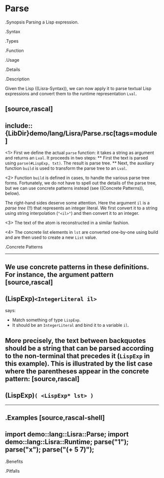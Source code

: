 # Parse

.Synopsis
Parsing a Lisp expression.

.Syntax

.Types

.Function
       
.Usage

.Details

.Description

Given the Lisp ((Lisra-Syntax)), we can now apply it to parse textual Lisp expressions
and convert them to the runtime representation `Lval`.

[source,rascal]
----
include::{LibDir}demo/lang/Lisra/Parse.rsc[tags=module]
----

                
<1> First we define the actual `parse` function: it takes a string as argument and returns an `Lval`.
   It proceeds in two steps:
   **  First the text is parsed using `parse(#LispExp, txt)`. The result is parse tree.
   **  Next, the auxiliary function `build` is used to transform the parse tree to an `Lval`.

<2> Function `build` is defined in cases, to handle the various parse tree forms.
    Fortunately, we do not have to spell out the details of the parse tree, but we can use concrete
    patterns instead (see ((Concrete Patterns)), below).
 
   The right-hand sides deserve some attention. Here the argument `il` is a _parse tree_ (!!) that represents an integer literal.
   We first convert it to a string using string interpolation (`"<il>"`) and then convert it to an integer.

<3> The text of the atom is reconstructed in a similar fashion.

<4> The concrete list elements in `lst` are converted one-by-one using build and are then used to
    create a new `List` value.

.Concrete Patterns
****
We use concrete patterns in these definitions. For instance, the argument pattern 
[source,rascal]
----
(LispExp)`<IntegerLiteral il>`
----
says:

*  Match something of type `LispExp`.
*  It should be an `IntegerLiteral` and bind it to a variable `il`.

More precisely, the text between backquotes should be a string that can be parsed according to the non-terminal
that precedes it (`LispExp` in this example). This is illustrated by the list case where the parentheses appear in the concrete pattern:
[source,rascal]
----
(LispExp)`( <LispExp* lst> )`
----
****

.Examples
[source,rascal-shell]
----
import demo::lang::Lisra::Parse;
import demo::lang::Lisra::Runtime;
parse("1");
parse("x");
parse("(+ 5 7)");
----

.Benefits

.Pitfalls

